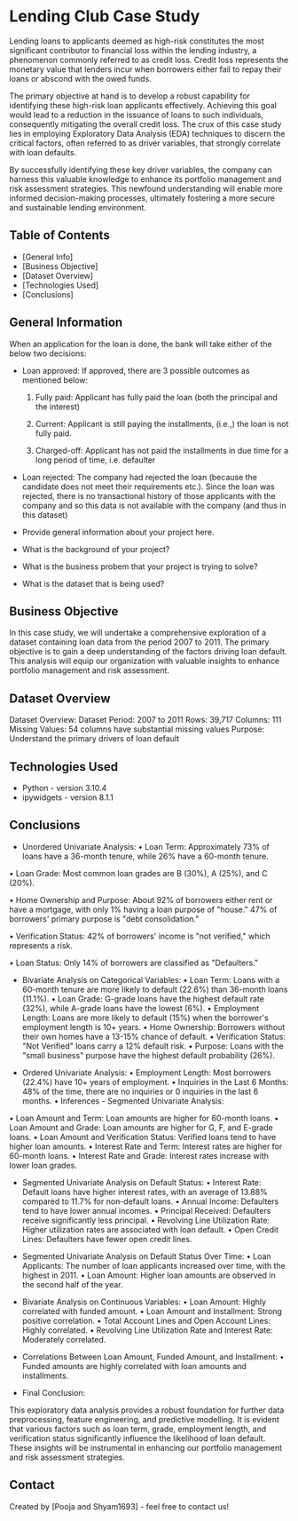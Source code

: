 # Lending Club Case Study

Lending loans to applicants deemed as high-risk constitutes the most significant contributor to financial loss within the lending industry, a phenomenon commonly referred to as credit loss. Credit loss represents the monetary value that lenders incur when borrowers either fail to repay their loans or abscond with the owed funds.

The primary objective at hand is to develop a robust capability for identifying these high-risk loan applicants effectively. Achieving this goal would lead to a reduction in the issuance of loans to such individuals, consequently mitigating the overall credit loss. The crux of this case study lies in employing Exploratory Data Analysis (EDA) techniques to discern the critical factors, often referred to as driver variables, that strongly correlate with loan defaults.

By successfully identifying these key driver variables, the company can harness this valuable knowledge to enhance its portfolio management and risk assessment strategies. This newfound understanding will enable more informed decision-making processes, ultimately fostering a more secure and sustainable lending environment.


## Table of Contents
* [General Info]
* [Business Objective]
* [Dataset Overview]
* [Technologies Used]
* [Conclusions]


## General Information

When an application for the loan is done, the bank will take either of the below two decisions:

- Loan approved: If approved, there are 3 possible outcomes as mentioned below:

    1. Fully paid: Applicant has fully paid the loan (both the principal and the interest)

    2. Current: Applicant is still paying the installments, (i.e.,) the loan is not fully paid.

    3. Charged-off: Applicant has not paid the installments in due time for a long period of time, i.e. defaulter

- Loan rejected: The company had rejected the loan (because the candidate does not meet their requirements etc.). Since the loan was rejected, there is no transactional history of those applicants with the company and so this data is not available with the company (and thus in this dataset)
- Provide general information about your project here.
- What is the background of your project?
- What is the business probem that your project is trying to solve?
- What is the dataset that is being used?


## Business Objective

In this case study, we will undertake a comprehensive exploration of a dataset containing loan data from the period 2007 to 2011. The primary objective is to gain a deep understanding of the factors driving loan default. This analysis will equip our organization with valuable insights to enhance portfolio management and risk assessment.


## Dataset Overview

Dataset Overview:
Dataset Period: 2007 to 2011
Rows: 39,717
Columns: 111
Missing Values: 54 columns have substantial missing values
Purpose: Understand the primary drivers of loan default


## Technologies Used
- Python - version 3.10.4
- ipywidgets - version 8.1.1


## Conclusions

- Unordered Univariate Analysis:
•	Loan Term: Approximately 73% of loans have a 36-month tenure, while 26% have a 60-month tenure.

•	Loan Grade: Most common loan grades are B (30%), A (25%), and C (20%).

•	Home Ownership and Purpose: About 92% of borrowers either rent or have a mortgage, with only 1% having a loan purpose of "house." 47% of borrowers' primary purpose is "debt consolidation."

•	Verification Status: 42% of borrowers' income is "not verified," which represents a risk.

•	Loan Status: Only 14% of borrowers are classified as "Defaulters."

- Bivariate Analysis on Categorical Variables:
•	Loan Term: Loans with a 60-month tenure are more likely to default (22.6%) than 36-month loans (11.1%).
•	Loan Grade: G-grade loans have the highest default rate (32%), while A-grade loans have the lowest (6%).
•	Employment Length: Loans are more likely to default (15%) when the borrower's employment length is 10+ years.
•	Home Ownership: Borrowers without their own homes have a 13-15% chance of default.
•	Verification Status: "Not Verified" loans carry a 12% default risk.
•	Purpose: Loans with the "small business" purpose have the highest default probability (26%).

- Ordered Univariate Analysis:
•	Employment Length: Most borrowers (22.4%) have 10+ years of employment.
•	Inquiries in the Last 6 Months: 48% of the time, there are no inquiries or 0 inquiries in the last 6 months.
•	Inferences - Segmented Univariate Analysis:

•	Loan Amount and Term: Loan amounts are higher for 60-month loans.
•	Loan Amount and Grade: Loan amounts are higher for G, F, and E-grade loans.
•	Loan Amount and Verification Status: Verified loans tend to have higher loan amounts.
•	Interest Rate and Term: Interest rates are higher for 60-month loans.
•	Interest Rate and Grade: Interest rates increase with lower loan grades.

- Segmented Univariate Analysis on Default Status:
•	Interest Rate: Default loans have higher interest rates, with an average of 13.88% compared to 11.7% for non-default loans.
•	Annual Income: Defaulters tend to have lower annual incomes.
•	Principal Received: Defaulters receive significantly less principal.
•	Revolving Line Utilization Rate: Higher utilization rates are associated with loan default.
•	Open Credit Lines: Defaulters have fewer open credit lines.

- Segmented Univariate Analysis on Default Status Over Time:
•	Loan Applicants: The number of loan applicants increased over time, with the highest in 2011.
•	Loan Amount: Higher loan amounts are observed in the second half of the year.

- Bivariate Analysis on Continuous Variables:
•	Loan Amount: Highly correlated with funded amount.
•	Loan Amount and Installment: Strong positive correlation.
•	Total Account Lines and Open Account Lines: Highly correlated.
•	Revolving Line Utilization Rate and Interest Rate: Moderately correlated.

- Correlations Between Loan Amount, Funded Amount, and Installment:
•	Funded amounts are highly correlated with loan amounts and installments.

- Final Conclusion:

This exploratory data analysis provides a robust foundation for further data preprocessing, feature engineering, and predictive modelling. It is evident that various factors such as loan term, grade, employment length, and verification status significantly influence the likelihood of loan default. These insights will be instrumental in enhancing our portfolio management and risk assessment strategies.





## Contact
Created by [Pooja and Shyam1693] - feel free to contact us!